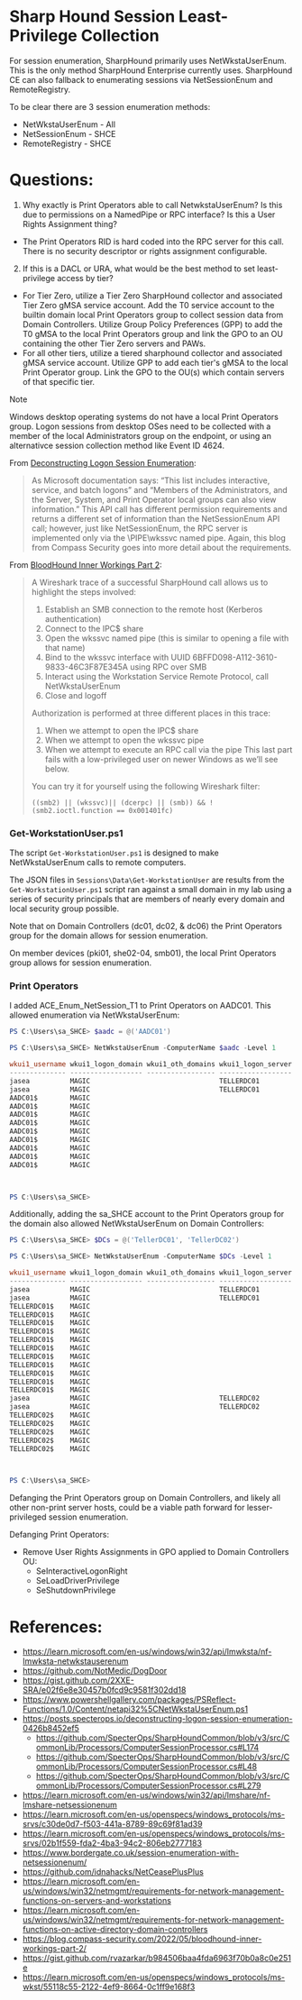 # Sharp Hound Session Least-Privilege Collection

For session enumeration, SharpHound primarily uses NetWkstaUserEnum. This is the only method SharpHound Enterprise currently uses. SharpHound CE can also fallback to enumerating sessions via NetSessionEnum and RemoteRegistry.

To be clear there are 3 session enumeration methods:

- NetWkstaUserEnum - All
- NetSessionEnum - SHCE
- RemoteRegistry - SHCE

# Questions:

1. Why exactly is Print Operators able to call NetwkstaUserEnum? Is this due to permissions on a NamedPipe or RPC interface? Is this a User Rights Assignment thing?
  - The Print Operators RID is hard coded into the RPC server for this call.  There is no security descriptor or rights assignment configurable.
2. If this is a DACL or URA, what would be the best method to set least-privilege access by tier?
  - For Tier Zero, utilize a Tier Zero SharpHound collector and associated Tier Zero gMSA service account.  Add the T0 service account to the builtin domain local Print Operators group to collect session data from Domain Controllers. Utilize Group Policy Preferences (GPP) to add the T0 gMSA to the local Print Operators group and link the GPO to an OU containing the other Tier  Zero servers and PAWs.
  - For all other tiers, utilize a tiered sharphound collector and associated gMSA service account.  Utilize GPP to add each tier's gMSA to the local Print Operator group. Link the GPO to the OU(s) which contain servers of that specific tier.

> [!NOTE]
> Windows desktop operating systems do not have a local Print Operators group. Logon sessions from desktop OSes need to be collected with a member of the local Administrators group on the endpoint, or using an alternativce session collection method like Event ID 4624.


From [Deconstructing Logon Session Enumeration](https://posts.specterops.io/deconstructing-logon-session-enumeration-0426b8452ef5):

> As Microsoft documentation says: “This list includes interactive, service, and batch logons” and “Members of the Administrators, and the Server, System, and Print Operator local groups can also view information.” This API call has different permission requirements and returns a different set of information than the NetSessionEnum API call; however, just like NetSessionEnum, the RPC server is implemented only via the \PIPE\wkssvc named pipe. Again, this blog from Compass Security goes into more detail about the requirements.

From [BloodHound Inner Workings Part 2](https://blog.compass-security.com/2022/05/bloodhound-inner-workings-part-2/):

> A Wireshark trace of a successful SharpHound call allows us to highlight the steps involved:
>
> 1. Establish an SMB connection to the remote host (Kerberos authentication)
> 2. Connect to the IPC$ share
> 3. Open the wkssvc named pipe (this is similar to opening a file with that name)
> 4. Bind to the wkssvc interface with UUID 6BFFD098-A112-3610-9833-46C3F87E345A using RPC over SMB
> 5. Interact using the Workstation Service Remote Protocol, call NetWkstaUserEnum
> 6. Close and logoff
>
> Authorization is performed at three different places in this trace:
>
> 1.  When we attempt to open the IPC$ share
> 2.  When we attempt to open the wkssvc pipe
> 3.  When we attempt to execute an RPC call via the pipe
>     This last part fails with a low-privileged user on newer Windows as we’ll see below.
>
> You can try it for yourself using the following Wireshark filter:
>
> ```
> ((smb2) || (wkssvc)|| (dcerpc) || (smb)) && !(smb2.ioctl.function == 0x001401fc)
> ```

### Get-WorkstationUser.ps1

The script `Get-WorkstationUser.ps1` is designed to make NetWkstaUserEnum calls to remote computers.

The JSON files in `Sessions\Data\Get-WorkstationUser` are results from the `Get-WorkstationUser.ps1` script ran against a small domain in my lab using a series of security principals that are members of nearly every domain and local security group possible.

Note that on Domain Controllers (dc01, dc02, & dc06) the Print Operators group for the domain allows for session enumeration.

On member devices (pki01, she02-04, smb01), the local Print Operators group allows for session enumeration.

### Print Operators

I added ACE_Enum_NetSession_T1 to Print Operators on AADC01. This allowed enumeration via NetWkstaUserEnum:

```PowerShell
PS C:\Users\sa_SHCE> $aadc = @('AADC01')

PS C:\Users\sa_SHCE> NetWkstaUserEnum -ComputerName $aadc -Level 1

wkui1_username wkui1_logon_domain wkui1_oth_domains wkui1_logon_server
-------------- ------------------ ----------------- ------------------
jasea          MAGIC                                TELLERDC01
jasea          MAGIC                                TELLERDC01
AADC01$        MAGIC
AADC01$        MAGIC
AADC01$        MAGIC
AADC01$        MAGIC
AADC01$        MAGIC
AADC01$        MAGIC
AADC01$        MAGIC
AADC01$        MAGIC
AADC01$        MAGIC



PS C:\Users\sa_SHCE>
```

Additionally, adding the sa_SHCE account to the Print Operators group for the domain also allowed NetWkstaUserEnum on Domain Controllers:

```PowerShell
PS C:\Users\sa_SHCE> $DCs = @('TellerDC01', 'TellerDC02')

PS C:\Users\sa_SHCE> NetWkstaUserEnum -ComputerName $DCs -Level 1

wkui1_username wkui1_logon_domain wkui1_oth_domains wkui1_logon_server
-------------- ------------------ ----------------- ------------------
jasea          MAGIC                                TELLERDC01
jasea          MAGIC                                TELLERDC01
TELLERDC01$    MAGIC
TELLERDC01$    MAGIC
TELLERDC01$    MAGIC
TELLERDC01$    MAGIC
TELLERDC01$    MAGIC
TELLERDC01$    MAGIC
TELLERDC01$    MAGIC
TELLERDC01$    MAGIC
TELLERDC01$    MAGIC
TELLERDC01$    MAGIC
TELLERDC01$    MAGIC
jasea          MAGIC                                TELLERDC02
jasea          MAGIC                                TELLERDC02
TELLERDC02$    MAGIC
TELLERDC02$    MAGIC
TELLERDC02$    MAGIC
TELLERDC02$    MAGIC
TELLERDC02$    MAGIC



PS C:\Users\sa_SHCE>
```

Defanging the Print Operators group on Domain Controllers, and likely all other non-print server hosts, could be a viable path forward for lesser-privileged session enumeration.

Defanging Print Operators:

- Remove User Rights Assignments in GPO applied to Domain Controllers OU:
  - SeInteractiveLogonRight
  - SeLoadDriverPrivilege
  - SeShutdownPrivilege

# References:

- https://learn.microsoft.com/en-us/windows/win32/api/lmwksta/nf-lmwksta-netwkstauserenum
- https://github.com/NotMedic/DogDoor
- https://gist.github.com/2XXE-SRA/e02f6e8e30457b0fcd9c9581f302dd18
- https://www.powershellgallery.com/packages/PSReflect-Functions/1.0/Content/netapi32%5CNetWkstaUserEnum.ps1
- https://posts.specterops.io/deconstructing-logon-session-enumeration-0426b8452ef5
  - https://github.com/SpecterOps/SharpHoundCommon/blob/v3/src/CommonLib/Processors/ComputerSessionProcessor.cs#L174
  - https://github.com/SpecterOps/SharpHoundCommon/blob/v3/src/CommonLib/Processors/ComputerSessionProcessor.cs#L48
  - https://github.com/SpecterOps/SharpHoundCommon/blob/v3/src/CommonLib/Processors/ComputerSessionProcessor.cs#L279
- https://learn.microsoft.com/en-us/windows/win32/api/lmshare/nf-lmshare-netsessionenum
- https://learn.microsoft.com/en-us/openspecs/windows_protocols/ms-srvs/c30de0d7-f503-441a-8789-89c69f81ad39
- https://learn.microsoft.com/en-us/openspecs/windows_protocols/ms-srvs/02b1f559-fda2-4ba3-94c2-806eb2777183
- https://www.bordergate.co.uk/session-enumeration-with-netsessionenum/
- https://github.com/idnahacks/NetCeasePlusPlus
- https://learn.microsoft.com/en-us/windows/win32/netmgmt/requirements-for-network-management-functions-on-servers-and-workstations
- https://learn.microsoft.com/en-us/windows/win32/netmgmt/requirements-for-network-management-functions-on-active-directory-domain-controllers
- https://blog.compass-security.com/2022/05/bloodhound-inner-workings-part-2/
- https://gist.github.com/rvazarkar/b984506baa4fda6963f70b0a8c0e251e
- https://learn.microsoft.com/en-us/openspecs/windows_protocols/ms-wkst/55118c55-2122-4ef9-8664-0c1ff9e168f3
